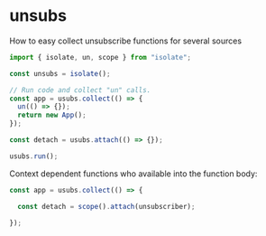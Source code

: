 # unsubs
How to easy collect unsubscribe functions for several sources

```javascript
import { isolate, un, scope } from "isolate";

const unsubs = isolate();

// Run code and collect "un" calls.
const app = usubs.collect(() => {
  un(() => {});
  return new App();
});

const detach = usubs.attach(() => {});

usubs.run();
```

Context dependent functions who available into the function body:

```javascript
const app = usubs.collect(() => {

  const detach = scope().attach(unsubscriber);

});
```
